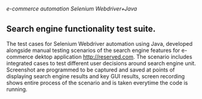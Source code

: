 ###### e-commerce automation Selenium Webdriver+Java 
## Search engine functionality test suite.

The test cases for Selenium Webdriver automation using Java, developed alongside manual testing scenarios of the search engine features for e-commerce dektop application http://reserved.com. The scenario includes integrated cases to test different user decisions around search engine unit. Screenshot are programmed to be captured and saved at points of displaying search engine results and key GUI results, screen recording shows entire process of the scenario and is taken everytime the code is running.
